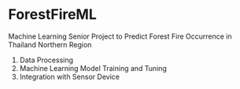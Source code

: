 # ForestFireML
Machine Learning Senior Project to Predict Forest Fire Occurrence in Thailand Northern Region

1. Data Processing
2. Machine Learning Model Training and Tuning
3. Integration with Sensor Device
